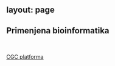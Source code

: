 layout: page
---

## Primenjena bioinformatika

<br>

[CGC platforma](https://cgc.sbgenomics.com/home)
